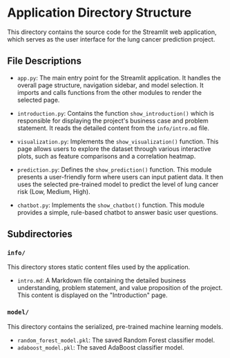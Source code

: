 # Application Directory Structure

This directory contains the source code for the Streamlit web application, which serves as the user interface for the lung cancer prediction project.

## File Descriptions

-   `app.py`: The main entry point for the Streamlit application. It handles the overall page structure, navigation sidebar, and model selection. It imports and calls functions from the other modules to render the selected page.

-   `introduction.py`: Contains the function `show_introduction()` which is responsible for displaying the project's business case and problem statement. It reads the detailed content from the `info/intro.md` file.

-   `visualization.py`: Implements the `show_visualization()` function. This page allows users to explore the dataset through various interactive plots, such as feature comparisons and a correlation heatmap.

-   `prediction.py`: Defines the `show_prediction()` function. This module presents a user-friendly form where users can input patient data. It then uses the selected pre-trained model to predict the level of lung cancer risk (Low, Medium, High).

-   `chatbot.py`: Implements the `show_chatbot()` function. This module provides a simple, rule-based chatbot to answer basic user questions.

## Subdirectories

### `info/`

This directory stores static content files used by the application.

-   `intro.md`: A Markdown file containing the detailed business understanding, problem statement, and value proposition of the project. This content is displayed on the "Introduction" page.

### `model/`

This directory contains the serialized, pre-trained machine learning models.

-   `random_forest_model.pkl`: The saved Random Forest classifier model.
-   `adaboost_model.pkl`: The saved AdaBoost classifier model.
